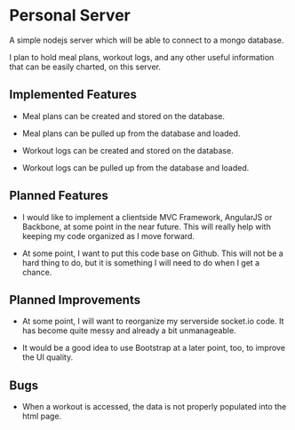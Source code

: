 # Personal Server

A simple nodejs server which will be able to connect to a mongo database.

I plan to hold meal plans, workout logs, and any other useful information that can be easily charted, on this server.

## Implemented Features

- Meal plans can be created and stored on the database.

- Meal plans can be pulled up from the database and loaded.

- Workout logs can be created and stored on the database.

- Workout logs can be pulled up from the database and loaded.

## Planned Features

- I would like to implement a clientside MVC Framework, AngularJS or Backbone, at some point in the near future.  This
will really help with keeping my code organized as I move forward.

- At some point, I want to put this code base on Github.  This will not be a hard thing to do, but it is something I will
need to do when I get a chance.

## Planned Improvements

- At some point, I will want to reorganize my serverside socket.io code.  It has become quite messy and already a bit
unmanageable.

- It would be a good idea to use Bootstrap at a later point, too, to improve the UI quality.


## Bugs

- When a workout is accessed, the data is not properly populated into the html page.



